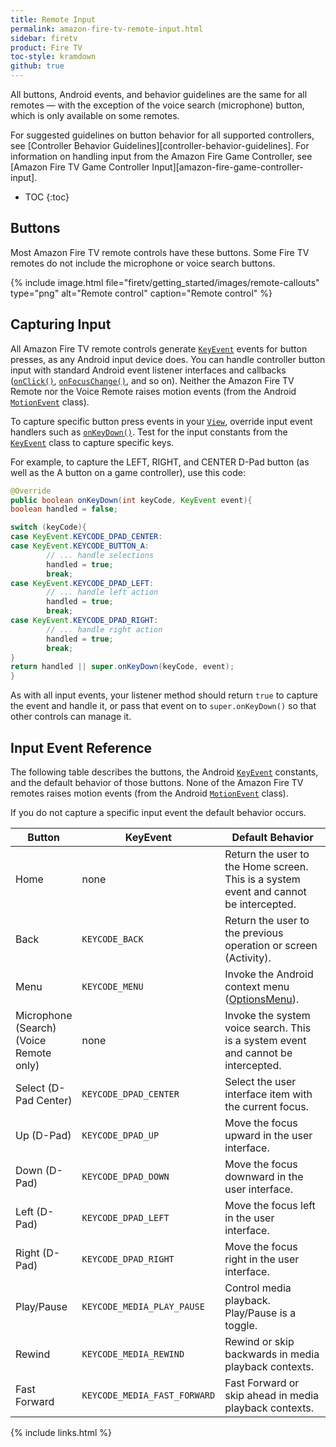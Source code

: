 ```yaml
---
title: Remote Input
permalink: amazon-fire-tv-remote-input.html
sidebar: firetv
product: Fire TV
toc-style: kramdown
github: true
---
```


All buttons, Android events, and behavior guidelines are the same for all remotes &mdash; with the exception of the voice search (microphone) button, which is only available on some remotes.

For suggested guidelines on button behavior for all supported controllers, see [Controller Behavior Guidelines][controller-behavior-guidelines]. For information on handling input from the Amazon Fire Game Controller, see [Amazon Fire TV Game Controller Input][amazon-fire-game-controller-input].

* TOC
{:toc}

## Buttons

Most Amazon Fire TV remote controls have these buttons. Some Fire TV remotes do not include the microphone or voice search buttons.

{% include image.html file="firetv/getting_started/images/remote-callouts" type="png" alt="Remote control" caption="Remote control" %}


## Capturing Input

All Amazon Fire TV remote controls generate [`KeyEvent`](http://developer.android.com/reference/android/view/KeyEvent.html) events for button presses, as any Android input device does. You can handle controller button input with standard Android event listener interfaces and callbacks ([`onClick()`](http://developer.android.com/reference/android/view/View.OnClickListener.html#onClick%28android.view.View%29), [`onFocusChange()`](http://developer.android.com/reference/android/view/View.OnFocusChangeListener.html#onFocusChange%28android.view.View,%20boolean%29), and so on). Neither the Amazon Fire TV Remote nor the Voice Remote raises motion events (from the Android [`MotionEvent`](http://developer.android.com/reference/android/view/MotionEvent.html) class).

To capture specific button press events in your [`View`](http://developer.android.com/reference/android/view/View.html), override input event handlers such as [`onKeyDown()`](http://developer.android.com/reference/android/view/View.html#onKeyDown%28int,%20android.view.KeyEvent%29). Test for the input constants from the [`KeyEvent`](http://developer.android.com/reference/android/view/KeyEvent.html) class to capture specific keys.

For example, to capture the LEFT, RIGHT, and CENTER D-Pad button (as well as the A button on a game controller), use this code:

```java
@Override
public boolean onKeyDown(int keyCode, KeyEvent event){
boolean handled = false;

switch (keyCode){
case KeyEvent.KEYCODE_DPAD_CENTER:
case KeyEvent.KEYCODE_BUTTON_A:
        // ... handle selections
        handled = true;
        break;
case KeyEvent.KEYCODE_DPAD_LEFT:
        // ... handle left action
        handled = true;
        break;
case KeyEvent.KEYCODE_DPAD_RIGHT:
        // ... handle right action
        handled = true;
        break;
}
return handled || super.onKeyDown(keyCode, event);
}
```

As with all input events, your listener method should return `true` to capture the event and handle it, or pass that event on to `super.onKeyDown()` so that other controls can manage it.

## Input Event Reference

The following table describes the buttons, the Android [`KeyEvent`](http://developer.android.com/reference/android/view/KeyEvent.html) constants, and the default behavior of those buttons. None of the Amazon Fire TV remotes raises motion events (from the Android [`MotionEvent`](http://developer.android.com/reference/android/view/MotionEvent.html) class).

If you do not capture a specific input event the default behavior occurs.

<table class="grid">
<colgroup>
<col width="20%" />
<col width="20%" />
<col width="60%" />
</colgroup>
  <thead>
    <tr>
      <th>Button</th>
      <th>KeyEvent</th>
      <th>Default Behavior</th>
    </tr>
  </thead>
  <tbody>
    <tr>
      <td>Home</td>
      <td>none</td>
      <td>Return the user to the Home screen. This is a system event and cannot be intercepted.</td>
    </tr>
    <tr>
      <td>Back</td>
      <td><code>KEYCODE_BACK</code></td>
      <td>Return the user to the previous operation or screen (Activity).</td>
    </tr>
    <tr>
      <td>Menu</td>
      <td><code>KEYCODE_MENU</code></td>
      <td>Invoke the Android context menu (<a href="http://developer.android.com/guide/topics/ui/menus.html#options-menu">OptionsMenu</a>).</td>
    </tr>
    <tr>
      <td>Microphone (Search) (Voice Remote only)</td>
      <td>none</td>
      <td>Invoke the system voice search. This is a system event and cannot be intercepted.</td>
    </tr>
    <tr>
      <td>Select (D-Pad Center)</td>
      <td><code>KEYCODE_DPAD_CENTER</code></td>
      <td>Select the user interface item with the current focus.</td>
    </tr>
    <tr>
      <td>Up (D-Pad)</td>
      <td><code>KEYCODE_DPAD_UP</code></td>
      <td>Move the focus upward in the user interface.</td>
    </tr>
    <tr>
      <td>Down (D-Pad)</td>
      <td><code>KEYCODE_DPAD_DOWN</code></td>
      <td>Move the focus downward in the user interface.</td>
    </tr>
    <tr>
      <td>Left (D-Pad)</td>
      <td><code>KEYCODE_DPAD_LEFT</code></td>
      <td>Move the focus left in the user interface.</td>
    </tr>
    <tr>
      <td>Right (D-Pad)</td>
      <td><code>KEYCODE_DPAD_RIGHT</code></td>
      <td>Move the focus right in the user interface.</td>
    </tr>
    <tr>
      <td>Play/Pause</td>
      <td><code>KEYCODE_MEDIA_PLAY_PAUSE</code></td>
      <td>Control media playback. Play/Pause is a toggle.</td>
    </tr>
    <tr>
      <td>Rewind</td>
      <td><code>KEYCODE_MEDIA_REWIND</code></td>
      <td>Rewind or skip backwards in media playback contexts.</td>
    </tr>
    <tr>
      <td>Fast Forward</td>
      <td><code>KEYCODE_MEDIA_FAST_FORWARD</code></td>
      <td>Fast Forward or skip ahead in media playback contexts.</td>
    </tr>
  </tbody>
</table>

{% include links.html %}
